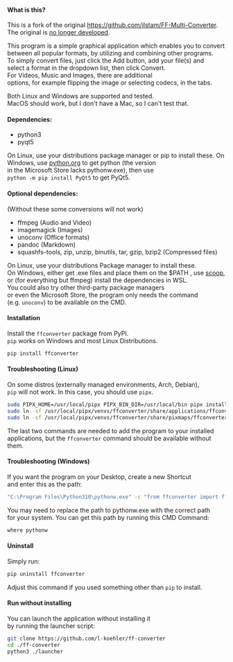 #### What is this?  
This is a fork of the original https://github.com/ilstam/FF-Multi-Converter.  
The original is [no longer developed](https://github.com/ilstam/FF-Multi-Converter/issues/61#issuecomment-467869122).  
  
This program is a simple graphical application which enables you to convert  
between all popular formats, by utilizing and combining other programs.  
To simply convert files, just click the Add button, add your file(s) and  
select a format in the dropdown list, then click Convert.  
For Videos, Music and Images, there are additional  
options, for example flipping the image or selecting codecs, in the tabs.  

Both Linux and Windows are supported and tested.  
MacOS should work, but I don't have a Mac, so I can't test that.

#### Dependencies:
* python3  
* pyqt5  

On Linux, use your distributions package manager or pip to install these.
On Windows, use [python.org](https://python.org) to get python (the version  
in the Microsoft Store lacks pythonw.exe), then use  
`python -m pip install PyQt5` to get PyQt5.  

#### Optional dependencies:
(Without these some conversions will not work)  

* ffmpeg (Audio and Video)  
* imagemagick (Images)  
* unoconv (Office formats)  
* pandoc (Markdown)  
* squashfs-tools, zip, unzip, binutils, tar, gzip, bzip2 (Compressed files)  

On Linux, use your distributions Package manager to install these.  
On Windows, either get .exe files and place them on the $PATH , use [scoop](https://scoop.sh),  
or (for everything but ffmpeg) install the dependencies in WSL.  
You could also try other third-party package managers  
or even the Microsoft Store, the program only needs the command  
(e.g. `unoconv`) to be available on the CMD.  

#### Installation
Install the `ffconverter` package from PyPI.  
`pip` works on Windows and most Linux Distributions.  

```sh
pip install ffconverter
```

#### Troubleshooting (Linux)
On some distros (externally managed environments, Arch, Debian),  
`pip` will not work. In this case, you should use `pipx`.  

```sh
sudo PIPX_HOME=/usr/local/pipx PIPX_BIN_DIR=/usr/local/bin pipx install --system-site-packages ffconverter
sudo ln -sf /usr/local/pipx/venvs/ffconverter/share/applications/ffconverter.desktop /usr/local/share/applications/ffconverter.desktop
sudo ln -sf /usr/local/pipx/venvs/ffconverter/share/pixmaps/ffconverter.png /usr/local/share/icons/ffconverter.png
```

The last two commands are needed to add the program to your installed  
applications, but the `ffconverter` command should be available without them.  

#### Troubleshooting (Windows)
If you want the program on your Desktop, create a new Shortcut  
and enter this as the path:  

```sh
"C:\Program Files\Python310\pythonw.exe" -c "from ffconverter import ffconverter as ff; ff.main()"
```

You may need to replace the path to pythonw.exe with the correct path  
for your system. You can get this path by running this CMD Command:  

```sh
where pythonw
```

#### Uninstall
Simply run:  
```sh
pip uninstall ffconverter
```
Adjust this command if you used something other than `pip` to install.  

#### Run without installing
You can launch the application without installing it  
by running the launcher script:  

```sh
git clone https://github.com/l-koehler/ff-converter
cd ./ff-converter
python3 ./launcher
```
